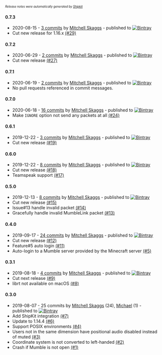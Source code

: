 <sup><sup>*Release notes were automatically generated by [Shipkit](http://shipkit.org/)*</sup></sup>

#### 0.7.3
 - 2020-08-15 - [3 commits](https://github.com/magneticflux-/fabric-mumblelink-mod/compare/v0.7.2...v0.7.3) by [Mitchell Skaggs](https://github.com/magneticflux-) - published to [![Bintray](https://img.shields.io/badge/Bintray-0.7.3-green.svg)](https://bintray.com/magneticflux/maven/fabric-mumblelink-mod/0.7.3)
 - Cut new release for 1.16.x [(#29)](https://github.com/magneticflux-/fabric-mumblelink-mod/pull/29)

#### 0.7.2
 - 2020-06-29 - [2 commits](https://github.com/magneticflux-/fabric-mumblelink-mod/compare/v0.7.1...v0.7.2) by [Mitchell Skaggs](https://github.com/magneticflux-) - published to [![Bintray](https://img.shields.io/badge/Bintray-0.7.2-green.svg)](https://bintray.com/magneticflux/maven/fabric-mumblelink-mod/0.7.2)
 - Cut new release [(#27)](https://github.com/magneticflux-/fabric-mumblelink-mod/pull/27)

#### 0.7.1
 - 2020-06-19 - [2 commits](https://github.com/magneticflux-/fabric-mumblelink-mod/compare/v0.7.0...v0.7.1) by [Mitchell Skaggs](https://github.com/magneticflux-) - published to [![Bintray](https://img.shields.io/badge/Bintray-0.7.1-green.svg)](https://bintray.com/magneticflux/maven/fabric-mumblelink-mod/0.7.1)
 - No pull requests referenced in commit messages.

#### 0.7.0
 - 2020-06-18 - [16 commits](https://github.com/magneticflux-/fabric-mumblelink-mod/compare/v0.6.1...v0.7.0) by [Mitchell Skaggs](https://github.com/magneticflux-) - published to [![Bintray](https://img.shields.io/badge/Bintray-0.7.0-green.svg)](https://bintray.com/magneticflux/maven/fabric-mumblelink-mod/0.7.0)
 - Make `IGNORE` option not send any packets at all [(#24)](https://github.com/magneticflux-/fabric-mumblelink-mod/pull/24)

#### 0.6.1
 - 2019-12-22 - [3 commits](https://github.com/magneticflux-/fabric-mumblelink-mod/compare/v0.6.0...v0.6.1) by [Mitchell Skaggs](https://github.com/magneticflux-) - published to [![Bintray](https://img.shields.io/badge/Bintray-0.6.1-green.svg)](https://bintray.com/magneticflux/maven/fabric-mumblelink-mod/0.6.1)
 - Cut new release [(#19)](https://github.com/magneticflux-/fabric-mumblelink-mod/pull/19)

#### 0.6.0
 - 2019-12-22 - [8 commits](https://github.com/magneticflux-/fabric-mumblelink-mod/compare/v0.5.0...v0.6.0) by [Mitchell Skaggs](https://github.com/magneticflux-) - published to [![Bintray](https://img.shields.io/badge/Bintray-0.6.0-green.svg)](https://bintray.com/magneticflux/maven/fabric-mumblelink-mod/0.6.0)
 - Cut new release [(#18)](https://github.com/magneticflux-/fabric-mumblelink-mod/pull/18)
 - Teamspeak support [(#17)](https://github.com/magneticflux-/fabric-mumblelink-mod/pull/17)

#### 0.5.0
 - 2019-12-13 - [8 commits](https://github.com/magneticflux-/fabric-mumblelink-mod/compare/v0.4.0...v0.5.0) by [Mitchell Skaggs](https://github.com/magneticflux-) - published to [![Bintray](https://img.shields.io/badge/Bintray-0.5.0-green.svg)](https://bintray.com/magneticflux/maven/fabric-mumblelink-mod/0.5.0)
 - Cut new release [(#15)](https://github.com/magneticflux-/fabric-mumblelink-mod/pull/15)
 - Issue#13 handle invalid packet [(#14)](https://github.com/magneticflux-/fabric-mumblelink-mod/pull/14)
 - Gracefully handle invalid MumbleLink packet [(#13)](https://github.com/magneticflux-/fabric-mumblelink-mod/issues/13)

#### 0.4.0
 - 2019-09-17 - [24 commits](https://github.com/magneticflux-/fabric-mumblelink-mod/compare/v0.3.1...v0.4.0) by [Mitchell Skaggs](https://github.com/magneticflux-) - published to [![Bintray](https://img.shields.io/badge/Bintray-0.4.0-green.svg)](https://bintray.com/magneticflux/maven/fabric-mumblelink-mod/0.4.0)
 - Cut new release [(#12)](https://github.com/magneticflux-/fabric-mumblelink-mod/pull/12)
 - Feature#5 auto login [(#11)](https://github.com/magneticflux-/fabric-mumblelink-mod/pull/11)
 - Auto-login to a Mumble server provided by the Minecraft server [(#5)](https://github.com/magneticflux-/fabric-mumblelink-mod/issues/5)

#### 0.3.1
 - 2019-08-18 - [4 commits](https://github.com/magneticflux-/fabric-mumblelink-mod/compare/v0.3.0...v0.3.1) by [Mitchell Skaggs](https://github.com/magneticflux-) - published to [![Bintray](https://img.shields.io/badge/Bintray-0.3.1-green.svg)](https://bintray.com/magneticflux/maven/fabric-mumblelink-mod/0.3.1)
 - Cut next release [(#9)](https://github.com/magneticflux-/fabric-mumblelink-mod/pull/9)
 - librt not available on macOS [(#8)](https://github.com/magneticflux-/fabric-mumblelink-mod/issues/8)

#### 0.3.0
 - 2019-08-07 - 25 commits by [Mitchell Skaggs](https://github.com/magneticflux-) (24), [Michael](https://github.com/clrxbl) (1) - published to [![Bintray](https://img.shields.io/badge/Bintray-0.3.0-green.svg)](https://bintray.com/magneticflux/maven/fabric-mumblelink-mod/0.3.0)
 - Add ShipKit integration [(#7)](https://github.com/magneticflux-/fabric-mumblelink-mod/pull/7)
 - Update to 1.14.4 [(#6)](https://github.com/magneticflux-/fabric-mumblelink-mod/pull/6)
 - Support POSIX environments [(#4)](https://github.com/magneticflux-/fabric-mumblelink-mod/issues/4)
 - Users not in the same dimension have positional audio disabled instead of muted [(#3)](https://github.com/magneticflux-/fabric-mumblelink-mod/issues/3)
 - Coordinate system is not converted to left-handed [(#2)](https://github.com/magneticflux-/fabric-mumblelink-mod/issues/2)
 - Crash if Mumble is not open [(#1)](https://github.com/magneticflux-/fabric-mumblelink-mod/issues/1)

